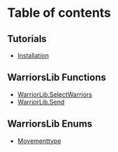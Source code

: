 # Table of contents

## Tutorials

* [Installation](README.md)

## WarriorsLib Functions

* [WarriorLib.SelectWarriors](warriorslib-functions/warriorlib.selectwarriors.md)
* [WarriorLib.Send](warriorslib-functions/warriorlib.send.md)

## WarriorsLib Enums

* [Movementtype](warriorslib-enums/movementtype.md)
